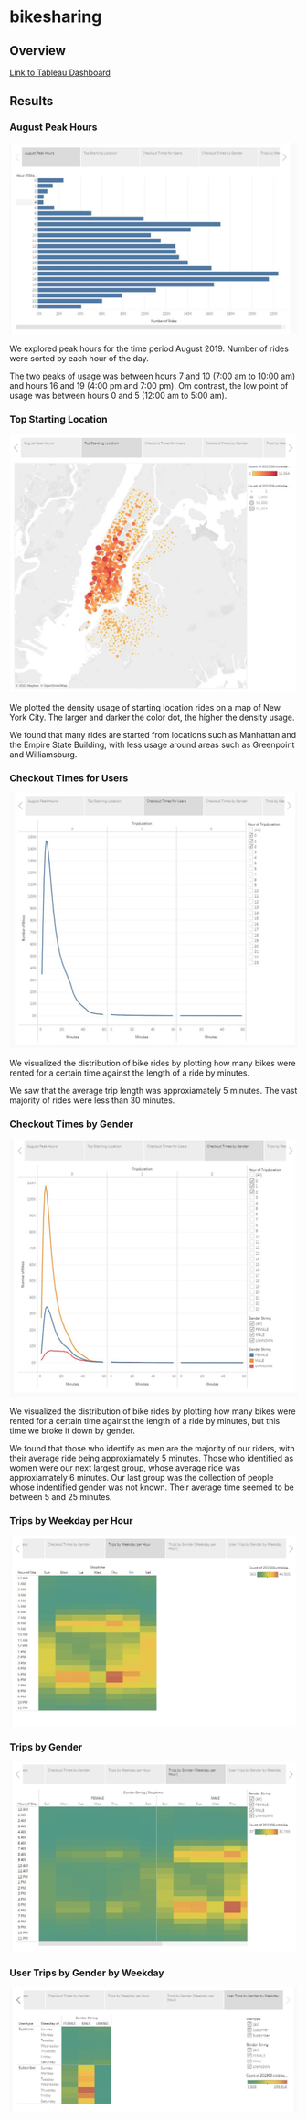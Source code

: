 # bikesharing

## Overview

[Link to Tableau Dashboard](https://public.tableau.com/app/profile/rebecca.palmer4103/viz/NYCCitiBikeDataVisualization_16687350623240/NYCCitiBikeDataVisualization)

## Results

### August Peak Hours
![img1](https://github.com/bikachuuuuuu/bikesharing/blob/main/resources/augustpeakhours.JPG?raw=true)

We explored peak hours for the time period August 2019. Number of rides were sorted by each hour of the day.

The two peaks of usage was between hours 7 and 10 (7:00 am to 10:00 am) and hours 16 and 19 (4:00 pm and 7:00 pm).
Om contrast, the low point of usage was between hours 0 and 5 (12:00 am to 5:00 am).

### Top Starting Location
![img2](https://github.com/bikachuuuuuu/bikesharing/blob/main/resources/topstartinglocation.JPG?raw=true)

We plotted the density usage of starting location rides on a map of New York City. The larger and darker the color dot, the higher the density usage.

We found that many rides are started from locations such as Manhattan and the Empire State Building, with less usage around areas such as Greenpoint and Williamsburg.

### Checkout Times for Users
![img3](https://github.com/bikachuuuuuu/bikesharing/blob/main/resources/checkouttimesforusers.JPG?raw=true)

We visualized the distribution of bike rides by plotting how many bikes were rented for a certain time against the length of a ride by minutes.

We saw that the average trip length was approxiamately 5 minutes. The vast majority of rides were less than 30 minutes.

### Checkout Times by Gender
![img4](https://github.com/bikachuuuuuu/bikesharing/blob/main/resources/checkouttimesbygender.JPG?raw=true)

We visualized the distribution of bike rides by plotting how many bikes were rented for a certain time against the length of a ride by minutes, but this time we broke it down by gender. 

We found that those who identify as men are the majority of our riders, with their average ride being approxiamately 5 minutes.
Those who identified as women were our next largest group, whose average ride was approxiamately 6 minutes.
Our last group was the collection of people whose indentified gender was not known. Their average time seemed to be between 5 and 25 minutes.

### Trips by Weekday per Hour
![img5](https://github.com/bikachuuuuuu/bikesharing/blob/main/resources/tripsbyweekdayperhour.JPG?raw=true)

### Trips by Gender 
![img6](https://github.com/bikachuuuuuu/bikesharing/blob/main/resources/tripsbygender.JPG?raw=true)

### User Trips by Gender by Weekday
![img7](https://github.com/bikachuuuuuu/bikesharing/blob/main/resources/usertripsbygender.JPG?raw=true)

